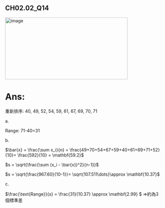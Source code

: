 ## CH02.02_Q14
<img width="395" height="200" alt="image" src="https://github.com/user-attachments/assets/b242813b-8bce-4e43-ad15-f2229aec1a04" />

# Ans:
重新排序: 40, 49, 52, 54, 59, 61, 67, 69, 70, 71

a. 

Range: 71-40=31

b.

$\bar{x} = \frac{\sum x_i}{n} = \frac{49+70+54+67+59+40+61+69+71+52}{10}= \frac{592}{10} = \mathbf{59.2}$

$s = \sqrt{\frac{\sum (x_i - \bar{x})^2}{n-1}}\$

$s = \sqrt{\frac{967.60}{10-1}}= \sqrt{107.511\dots}\approx \mathbf{10.37}\$


c. 

$\frac{\text{Range}}{s} = \frac{31}{10.37} \approx \mathbf{2.99} \$
=>約為3個標準差
